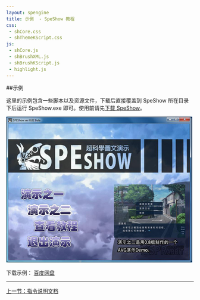 ```yaml
---
layout: spengine
title: 示例  - SpeShow 教程
css:
 - shCore.css
 - shThemeKScript.css
js:
 - shCore.js
 - shBrushXML.js
 - shBrushKScript.js
 - highlight.js
--- 
```


##示例                   

这里的示例包含一些脚本以及资源文件，下载后直接覆盖到 SpeShow 所在目录下后运行 SpeShow.exe 即可。使用前请先[下载 SpeShow](download.html)。

![SpeShow v0.82](../images/speshow_082.jpg)

下载示例： [百度网盘](http://pan.baidu.com/share/link?shareid=72090&uk=872546290)

***********************************

[上一节：指令说明文档](tutorial_7.html)
